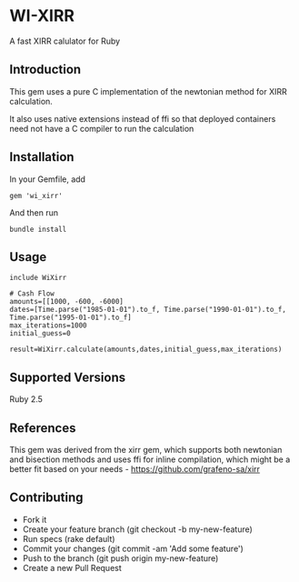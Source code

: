 # WI-XIRR

A fast XIRR calulator for Ruby

## Introduction

This gem uses a pure C implementation of the newtonian method for XIRR calculation.

It also uses native extensions instead of ffi so that deployed containers need not have a C compiler to run the calculation

## Installation

In your Gemfile, add

    gem 'wi_xirr'

And then run

    bundle install

## Usage

    include WiXirr
    
    # Cash Flow
    amounts=[[1000, -600, -6000] 
    dates=[Time.parse("1985-01-01").to_f, Time.parse("1990-01-01").to_f, Time.parse("1995-01-01").to_f] 
    max_iterations=1000
    initial_guess=0

    result=WiXirr.calculate(amounts,dates,initial_guess,max_iterations)

## Supported Versions

Ruby 2.5

## References

This gem was derived from the xirr gem, which supports both newtonian and bisection methods and uses ffi for inline compilation, which might be a better fit based on your needs - https://github.com/grafeno-sa/xirr

## Contributing

- Fork it 
- Create your feature branch (git checkout -b my-new-feature)
- Run specs (rake default)
- Commit your changes (git commit -am 'Add some feature')
- Push to the branch (git push origin my-new-feature)
- Create a new Pull Request


  



